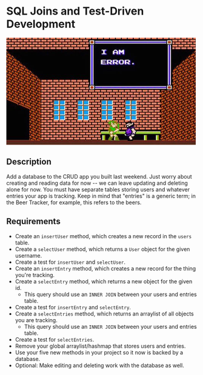# SQL Joins and Test-Driven Development

![screenshot](screenshot.jpg)

## Description

Add a database to the CRUD app you built last weekend. Just worry about creating and reading data for now -- we can leave updating and deleting alone for now. You must have separate tables storing users and whatever entries your app is tracking. Keep in mind that "entries" is a generic term; in the Beer Tracker, for example, this refers to the beers.

## Requirements

* Create an `insertUser` method, which creates a new record in the `users` table.
* Create a `selectUser` method, which returns a `User` object for the given username.
* Create a test for `insertUser` and `selectUser`.
* Create an `insertEntry` method, which creates a new record for the thing you're tracking.
* Create a `selectEntry` method, which returns a new object for the given id.
  * This query should use an `INNER JOIN` between your users and entries table.
* Create a test for `insertEntry` and `selectEntry`.
* Create a `selectEntries` method, which returns an arraylist of all objects you are tracking.
  * This query should use an `INNER JOIN` between your users and entries table.
* Create a test for `selectEntries`.
* Remove your global arraylist/hashmap that stores users and entries.
* Use your five new methods in your project so it now is backed by a database.
* Optional: Make editing and deleting work with the database as well.
